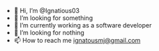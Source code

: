 - 👋 Hi, I’m @Ignatious03
- 👀 I’m looking for something
- 🌱 I’m currently working as a software developer
- 💞️ I’m looking for nothing
- 📫 How to reach me ignatousmj@gmail.com

<!---
Ignatious03/Ignatious03 
--->
